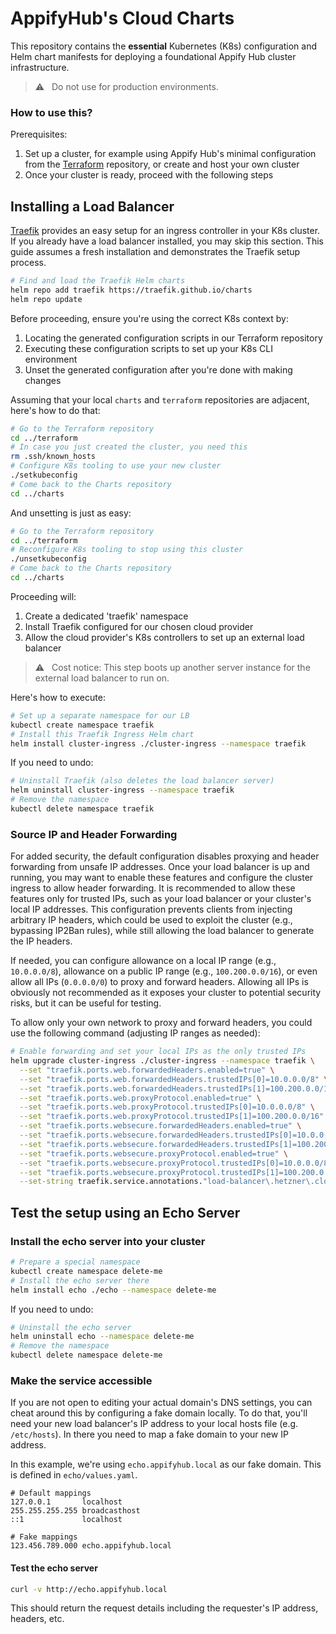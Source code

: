 # AppifyHub's Cloud Charts

This repository contains the **essential** Kubernetes (K8s) configuration and Helm chart manifests for deploying a foundational Appify Hub cluster infrastructure.

> ⚠️ &nbsp; Do not use for production environments.

### How to use this?

Prerequisites:

  1. Set up a cluster, for example using Appify Hub's minimal configuration from the [Terraform](https://github.com/appifyhub/terraform) repository, or create and host your own cluster
  2. Once your cluster is ready, proceed with the following steps

## Installing a Load Balancer

[Traefik](https://traefik.io/solutions/kubernetes-ingress) provides an easy setup for an ingress controller in your K8s cluster. If you already have a load balancer installed, you may skip this section. This guide assumes a fresh installation and demonstrates the Traefik setup process.

```bash
# Find and load the Traefik Helm charts
helm repo add traefik https://traefik.github.io/charts
helm repo update
```

Before proceeding, ensure you're using the correct K8s context by:

  1. Locating the generated configuration scripts in our Terraform repository
  1. Executing these configuration scripts to set up your K8s CLI environment
  1. Unset the generated configuration after you're done with making changes

Assuming that your local `charts` and `terraform` repositories are adjacent, here's how to do that:

```bash
# Go to the Terraform repository
cd ../terraform
# In case you just created the cluster, you need this
rm .ssh/known_hosts
# Configure K8s tooling to use your new cluster
./setkubeconfig
# Come back to the Charts repository
cd ../charts
```

And unsetting is just as easy:

```bash
# Go to the Terraform repository
cd ../terraform
# Reconfigure K8s tooling to stop using this cluster
./unsetkubeconfig
# Come back to the Charts repository
cd ../charts
```

Proceeding will:

  1. Create a dedicated 'traefik' namespace
  1. Install Traefik configured for our chosen cloud provider
  1. Allow the cloud provider's K8s controllers to set up an external load balancer

> ⚠️ &nbsp; Cost notice: This step boots up another server instance for the external load balancer to run on.

Here's how to execute:

```bash
# Set up a separate namespace for our LB
kubectl create namespace traefik
# Install this Traefik Ingress Helm chart
helm install cluster-ingress ./cluster-ingress --namespace traefik
```

If you need to undo:

```bash
# Uninstall Traefik (also deletes the load balancer server)
helm uninstall cluster-ingress --namespace traefik
# Remove the namespace
kubectl delete namespace traefik
```

### Source IP and Header Forwarding

For added security, the default configuration disables proxying and header forwarding from unsafe IP addresses.
Once your load balancer is up and running, you may want to enable these features and configure the cluster ingress
to allow header forwarding. It is recommended to allow these features only for trusted IPs, such as your load
balancer or your cluster's local IP addresses. This configuration prevents clients from injecting arbitrary IP
headers, which could be used to exploit the cluster (e.g., bypassing IP2Ban rules), while still allowing the
load balancer to generate the IP headers.

If needed, you can configure allowance on a local IP range (e.g., `10.0.0.0/8`), allowance on a public IP range
(e.g., `100.200.0.0/16`), or even allow all IPs (`0.0.0.0/0`) to proxy and forward headers. Allowing all IPs is
obviously not recommended as it exposes your cluster to potential security risks, but it can be useful for testing.

To allow only your own network to proxy and forward headers,
you could use the following command (adjusting IP ranges as needed):

```bash
# Enable forwarding and set your local IPs as the only trusted IPs
helm upgrade cluster-ingress ./cluster-ingress --namespace traefik \
  --set "traefik.ports.web.forwardedHeaders.enabled=true" \
  --set "traefik.ports.web.forwardedHeaders.trustedIPs[0]=10.0.0.0/8" \
  --set "traefik.ports.web.forwardedHeaders.trustedIPs[1]=100.200.0.0/16" \
  --set "traefik.ports.web.proxyProtocol.enabled=true" \
  --set "traefik.ports.web.proxyProtocol.trustedIPs[0]=10.0.0.0/8" \
  --set "traefik.ports.web.proxyProtocol.trustedIPs[1]=100.200.0.0/16" \
  --set "traefik.ports.websecure.forwardedHeaders.enabled=true" \
  --set "traefik.ports.websecure.forwardedHeaders.trustedIPs[0]=10.0.0.0/8" \
  --set "traefik.ports.websecure.forwardedHeaders.trustedIPs[1]=100.200.0.0/16" \
  --set "traefik.ports.websecure.proxyProtocol.enabled=true" \
  --set "traefik.ports.websecure.proxyProtocol.trustedIPs[0]=10.0.0.0/8" \
  --set "traefik.ports.websecure.proxyProtocol.trustedIPs[1]=100.200.0.0/16" \
  --set-string traefik.service.annotations."load-balancer\.hetzner\.cloud/uses-proxyprotocol"=true
```

## Test the setup using an Echo Server

### Install the echo server into your cluster

```bash
# Prepare a special namespace
kubectl create namespace delete-me
# Install the echo server there
helm install echo ./echo --namespace delete-me
```

If you need to undo:

```bash
# Uninstall the echo server
helm uninstall echo --namespace delete-me
# Remove the namespace
kubectl delete namespace delete-me
```

### Make the service accessible

If you are not open to editing your actual domain's DNS settings, you can cheat around this by configuring a fake domain locally. To do that, you'll need your new load balancer's IP address to your local hosts file (e.g. `/etc/hosts`). In there you need to map a fake domain to your new IP address.

In this example, we're using `echo.appifyhub.local` as our fake domain. This is defined in `echo/values.yaml`.

```console
# Default mappings
127.0.0.1       localhost
255.255.255.255 broadcasthost
::1             localhost

# Fake mappings
123.456.789.000 echo.appifyhub.local
```

#### Test the echo server

```bash
curl -v http://echo.appifyhub.local
```

This should return the request details including the requester's IP address, headers, etc.
